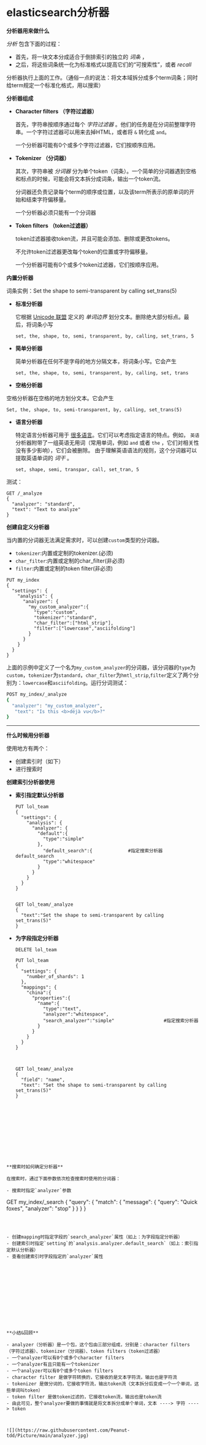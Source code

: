 # elasticsearch分析器

**分析器用来做什么**

*分析* 包含下面的过程：

- 首先，将一块文本分成适合于倒排索引的独立的 *词条* ，
- 之后，将这些词条统一化为标准格式以提高它们的“可搜索性”，或者 *recall*

分析器执行上面的工作。（通俗一点的说法：将文本域拆分成多个term词条；同时给term规定一个标准化格式，用以搜索）





**分析器组成**

- **Character filters （字符过滤器）**

  首先，字符串按顺序通过每个 *字符过滤器* 。他们的任务是在分词前整理字符串。一个字符过滤器可以用来去掉HTML，或者将 `&` 转化成 `and`。

  一个分析器可能有0个或多个字符过滤器，它们按顺序应用。

- **Tokenizer （分词器）**

  其次，字符串被 *分词器* 分为单个token（词条）。一个简单的分词器遇到空格和标点的时候，可能会将文本拆分成词条，输出一个token流。

  分词器还负责记录每个term的顺序或位置，以及该term所表示的原单词的开始和结束字符偏移量。

  一个分析器必须只能有一个分词器

- **Token filters （token过滤器）**

  token过滤器接收token流，并且可能会添加、删除或更改tokens。

  不允许token过滤器更改每个token的位置或字符偏移量。

  一个分析器可能有0个或多个token过滤器，它们按顺序应用。





**内置分析器**

词条实例：Set the shape to semi-transparent by calling set_trans(5)

- **标准分析器**

  它根据 [Unicode 联盟](http://www.unicode.org/reports/tr29/) 定义的 *单词边界* 划分文本。删除绝大部分标点。最后，将词条小写

  ```
  set, the, shape, to, semi, transparent, by, calling, set_trans, 5
  ```

- **简单分析器**

  简单分析器在任何不是字母的地方分隔文本，将词条小写。它会产生

  ```
  set, the, shape, to, semi, transparent, by, calling, set, trans
  ```

-  **空格分析器**

  空格分析器在空格的地方划分文本。它会产生

  ```
  Set, the, shape, to, semi-transparent, by, calling, set_trans(5)
  ```

- **语言分析器**

  特定语言分析器可用于 [很多语言](https://www.elastic.co/guide/en/elasticsearch/reference/5.6/analysis-lang-analyzer.html)。它们可以考虑指定语言的特点。例如， `英语` 分析器附带了一组英语无用词（常用单词，例如 `and` 或者 `the` ，它们对相关性没有多少影响），它们会被删除。 由于理解英语语法的规则，这个分词器可以提取英语单词的 *词干* 。

  ```
  set, shape, semi, transpar, call, set_tran, 5
  ```



测试：

```
GET /_analyze
{
  "analyzer": "standard",
  "text": "Text to analyze"
}
```



**创建自定义分析器**

当内置的分词器无法满足需求时，可以创建`custom`类型的分词器。

- `tokenizer`:内置或定制的tokenizer.(必须)
- `char_filter`:内置或定制的char_filter(非必须)
- `filter`:内置或定制的token filter(非必须)

```
PUT my_index
{
  "settings": {
    "analysis": {
      "analyzer": {
        "my_custom_analyzer":{
          "type":"custom",
          "tokenizer":"standard",
          "char_filter":["html_strip"],
          "filter":["lowercase","asciifolding"]
        }
      }
    }
  }
}
```

上面的示例中定义了一个名为`my_custom_analyzer`的分词器，该分词器的`type`为`custom`，`tokenizer`为`standard`，`char_filter`为`hmtl_strip`,`filter`定义了两个分别为：`lowercase`和`asciifolding`。运行分词测试：



```bash
POST my_index/_analyze
{
  "analyzer": "my_custom_analyzer",
   "text": "Is this <b>déjà vu</b>?"
}
```



---





**什么时候用分析器**

使用地方有两个：

- 创建索引时（如下）
- 进行搜索时



**创建索引分析器使用**

- **索引指定默认分析器**

  ```
  PUT lol_team
  {
    "settings": {
      "analysis": {
        "analyzer": {
          "default":{
            "type":"simple"
          },
            "default_search":{             #指定搜索分析器default_search
            "type":"whitespace"
          }
        }
      }
    }
  }
  
  
  GET lol_team/_analyze
  {
  	"text":"Set the shape to semi-transparent by calling set_trans(5)"
  }
  
  ```

- **为字段指定分析器**

  ```
  DELETE lol_team 
  
  PUT lol_team
  {
    "settings": {
      "number_of_shards": 1
    }, 
    "mappings": {
      "china":{
        "properties":{
          "name":{
            "type":"text",
            "analyzer":"whitespace",
            "search_analyzer":"simple"                  #指定搜索分析器
          }
        }
      }
    }
  }
  
  
  
  GET lol_team/_analyze
  {
    "field": "name", 
    "text": "Set the shape to semi-transparent by calling set_trans(5)"
  }
```
  

  

  

  




**搜索时如何确定分析器**

在搜索时，通过下面参数依次检查搜索时使用的分词器：

- 搜索时指定`analyzer`参数      

  ```
  GET my_index/_search
  {
    "query": {
      "match": {
        "message": {
          "query": "Quick foxes",
          "analyzer": "stop"
        }
      }
    }
  }
  ```

  

- 创建mapping时指定字段的`search_analyzer`属性（如上：为字段指定分析器）
- 创建索引时指定`setting`的`analysis.analyzer.default_search`（如上：索引指定默认分析器）
- 查看创建索引时字段指定的`analyzer`属性













**小结&回顾**

- analyzer（分析器）是一个包，这个包由三部分组成，分别是：character filters （字符过滤器）、tokenizer（分词器）、token filters（token过滤器）
- 一个analyzer可以有0个或多个character filters
- 一个analyzer有且只能有一个tokenizer
- 一个analyzer可以有0个或多个token filters
- character filter 是做字符转换的，它接收的是文本字符流，输出也是字符流
- tokenizer 是做分词的，它接收字符流，输出token流（文本拆分后变成一个一个单词，这些单词叫token）
- token filter 是做token过滤的，它接收token流，输出也是token流
- 由此可见，整个analyzer要做的事情就是将文本拆分成单个单词，文本 ----> 字符 ----> token



![](https://raw.githubusercontent.com/Peanut-tdd/Picture/main/analyzer.jpg)

